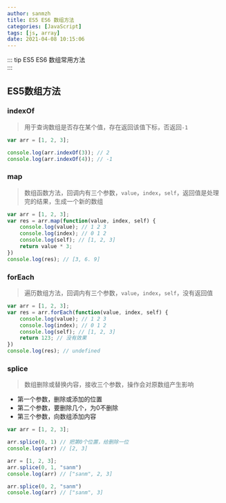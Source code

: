 ```yaml
---
author: sanmzh
title: ES5 ES6 数组方法
categories: [JavaScript]
tags: [js, array]
date: 2021-04-08 10:15:06
---
```


<Boxx changeTime="30000"/>

::: tip
ES5 ES6 数组常用方法<br>
:::

## ES5数组方法

### **indexOf**

> 用于查询数组是否存在某个值，存在返回该值下标，否返回`-1`

```js
var arr = [1, 2, 3];

console.log(arr.indexOf(3)); // 2
console.log(arr.indexOf(4)); // -1
```

### **map**
> 数组函数方法，回调内有三个参数，`value`，`index`，`self`，返回值是处理完的结果，生成一个新的数组

```js
var arr = [1, 2, 3];
var res = arr.map(function(value, index, self) {
    console.log(value); // 1 2 3
    console.log(index); // 0 1 2
    console.log(self); // [1, 2, 3]
    return value * 3;
})
console.log(res); // [3, 6. 9]
```

### **forEach**
> 遍历数组方法，回调内有三个参数，`value`，`index`，`self`，没有返回值

```js
var arr = [1, 2, 3];
var res = arr.forEach(function(value, index, self) {
    console.log(value); // 1 2 3
    console.log(index); // 0 1 2
    console.log(self); // [1, 2, 3]
    return 123; // 没有效果
})
console.log(res); // undefined
```

### **splice**
> 数组删除或替换内容，接收三个参数，操作会对原数组产生影响
- 第一个参数，删除或添加的位置
- 第二个参数，要删除几个，为0不删除
- 第三个参数，向数组添加内容

```js
var arr = [1, 2, 3];

arr.splice(0, 1) // 把第0个位置，给删除一位
console.log(arr) // [2, 3]

arr = [1, 2, 3];
arr.splice(0, 1, "sanm")
console.log(arr) // ["sanm", 2, 3]

arr.splice(0, 2, "sanm")
console.log(arr) // ["sanm", 3]
```